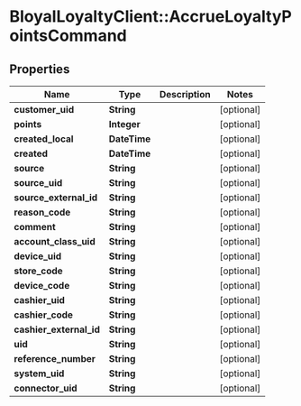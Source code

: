 # BloyalLoyaltyClient::AccrueLoyaltyPointsCommand

## Properties
Name | Type | Description | Notes
------------ | ------------- | ------------- | -------------
**customer_uid** | **String** |  | [optional] 
**points** | **Integer** |  | [optional] 
**created_local** | **DateTime** |  | [optional] 
**created** | **DateTime** |  | [optional] 
**source** | **String** |  | [optional] 
**source_uid** | **String** |  | [optional] 
**source_external_id** | **String** |  | [optional] 
**reason_code** | **String** |  | [optional] 
**comment** | **String** |  | [optional] 
**account_class_uid** | **String** |  | [optional] 
**device_uid** | **String** |  | [optional] 
**store_code** | **String** |  | [optional] 
**device_code** | **String** |  | [optional] 
**cashier_uid** | **String** |  | [optional] 
**cashier_code** | **String** |  | [optional] 
**cashier_external_id** | **String** |  | [optional] 
**uid** | **String** |  | [optional] 
**reference_number** | **String** |  | [optional] 
**system_uid** | **String** |  | [optional] 
**connector_uid** | **String** |  | [optional] 

